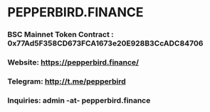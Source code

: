 # PEPPERBIRD.FINANCE
### BSC Mainnet Token Contract : 0x77Ad5F358CD673FCA1673e20E928B3CcADC84706
### Website: https://pepperbird.finance/
### Telegram: http://t.me/pepperbird
### Inquiries: admin -at- pepperbird.finance
